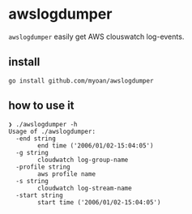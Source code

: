 # awslogdumper

`awslogdumper` easily get AWS clouswatch log-events.

## install

```
go install github.com/myoan/awslogdumper
```

## how to use it

```
❯ ./awslogdumper -h                                                                                                                                                
Usage of ./awslogdumper:
  -end string
        end time ('2006/01/02-15:04:05')
  -g string
        cloudwatch log-group-name
  -profile string
        aws profile name
  -s string
        cloudwatch log-stream-name
  -start string
        start time ('2006/01/02-15:04:05')
```
